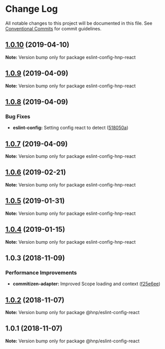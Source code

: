 # Change Log

All notable changes to this project will be documented in this file.
See [Conventional Commits](https://conventionalcommits.org) for commit guidelines.

## [1.0.10](https://github.com/MechanicalHuman/hnp-utilities/compare/eslint-config-hnp-react@1.0.9...eslint-config-hnp-react@1.0.10) (2019-04-10)

**Note:** Version bump only for package eslint-config-hnp-react

## [1.0.9](https://github.com/MechanicalHuman/hnp-utilities/compare/eslint-config-hnp-react@1.0.8...eslint-config-hnp-react@1.0.9) (2019-04-09)

**Note:** Version bump only for package eslint-config-hnp-react

## [1.0.8](https://github.com/MechanicalHuman/hnp-utilities/compare/eslint-config-hnp-react@1.0.7...eslint-config-hnp-react@1.0.8) (2019-04-09)

### Bug Fixes

-   **eslint-config:** Setting config react to detect ([518050a](https://github.com/MechanicalHuman/hnp-utilities/commit/518050a))

## [1.0.7](https://github.com/MechanicalHuman/hnp-utilities/compare/eslint-config-hnp-react@1.0.6...eslint-config-hnp-react@1.0.7) (2019-04-09)

**Note:** Version bump only for package eslint-config-hnp-react

## [1.0.6](https://github.com/MechanicalHuman/hnp-utilities/compare/eslint-config-hnp-react@1.0.5...eslint-config-hnp-react@1.0.6) (2019-02-21)

**Note:** Version bump only for package eslint-config-hnp-react

## [1.0.5](https://github.com/MechanicalHuman/hnp-utilities/compare/eslint-config-hnp-react@1.0.4...eslint-config-hnp-react@1.0.5) (2019-01-31)

**Note:** Version bump only for package eslint-config-hnp-react

## [1.0.4](https://github.com/MechanicalHuman/hnp-utilities/compare/eslint-config-hnp-react@1.0.3...eslint-config-hnp-react@1.0.4) (2019-01-15)

**Note:** Version bump only for package eslint-config-hnp-react

## 1.0.3 (2018-11-09)

### Performance Improvements

-   **commitizen-adapter:** Improved Scope loading and context ([f25e6ee](https://github.com/MechanicalHuman/hnp-utilities/commit/f25e6ee))

## [1.0.2](https://github.com/MechanicalHuman/hnp-utilities/compare/@hnp/eslint-config-react@1.0.1...@hnp/eslint-config-react@1.0.2) (2018-11-07)

**Note:** Version bump only for package @hnp/eslint-config-react

## 1.0.1 (2018-11-07)

**Note:** Version bump only for package @hnp/eslint-config-react
